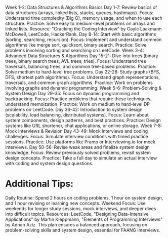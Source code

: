 Week 1-2: Data Structures & Algorithms Basics
  Day 1-7: Review basics of data structures (arrays, linked lists, stacks, queues, hashmaps).
    Focus: Understand time complexity (Big O), memory usage, and when to use each structure.
    Practice: Solve easy to medium-level problems on arrays and linked lists.
    Resource: "Cracking the Coding Interview" by Gayle Laakmann McDowell, LeetCode, HackerRank.
  Day 8-14: Start with basic algorithms (sorting, searching, recursion).
    Focus: Implement and understand common algorithms like merge sort, quicksort, binary search.
    Practice: Solve problems involving sorting and searching on LeetCode.
Week 3-4: Advanced Data Structures & Algorithms
  Day 15-21: Dive into trees (binary trees, binary search trees, AVL trees, tries).
    Focus: Understand tree traversals, balancing trees, and common tree-based problems.
    Practice: Solve medium to hard-level tree problems.
  Day 22-28: Study graphs (BFS, DFS, shortest path algorithms).
    Focus: Understand graph representations, traversals, and common graph algorithms.
    Practice: Work on problems involving graphs and dynamic programming.
Week 5-6: Problem-Solving & System Design
  Day 29-35: Focus on dynamic programming and backtracking.
    Focus: Practice problems that require these techniques, understand memoization.
    Practice: Work on medium to hard-level DP problems on LeetCode.
  Day 36-42: Introduction to system design (scalability, load balancing, distributed systems).
    Focus: Learn about system components, design patterns, and best practices.
    Practice: Design systems like URL shortener, chat applications, or online storage.
Week 7-8: Mock Interviews & Revision
  Day 43-49: Mock interviews and coding challenges.
    Focus: Simulate interview conditions with timed practice sessions.
    Practice: Use platforms like Pramp or Interviewing.io for mock interviews.
  Day 50-56: Revise weak areas and finalize system design knowledge.
    Focus: Review previously solved problems, revisit system design concepts.
    Practice: Take a full day to simulate an actual interview with coding and system design questions.
    
Additional Tips:
==============
Daily Routine: Spend 2 hours on coding problems, 1 hour on system design, and 1 hour revising or learning new concepts.
Weekend Focus: Use weekends for longer study sessions, mock interviews, and deeper dives into difficult topics.
Resources: LeetCode, "Designing Data-Intensive Applications" by Martin Kleppmann, "Elements of Programming Interviews" by Adnan Aziz.
This plan ensures a balanced approach, focusing on problem-solving skills and system design, essential for FAANG interviews.
